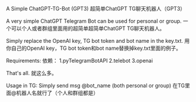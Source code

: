 A Simple ChatGPT-TG-Bot (GPT3)
超简单ChatGPT TG聊天机器人（GPT3）

A very simple ChatGPT Telegram Bot can be used for personal or group.
一个可以个人或者群组里面用的超简单超简单ChatGPT TG聊天机器人。

Simply replace the OpenAI key, TG bot token and bot name in the key.txt.
用你自己的OpenAI key，TG bot token和bot name替换掉key.txt里面的例子。

Requirements:
依赖：
1.pyTelegramBotAPI
2.telebot
3.openai

That's all.
就这么多。

Usage in TG:
Simply send msg @bot_name (both personal or group)
在TG里面@机器人名就行了（个人和群组都是）
